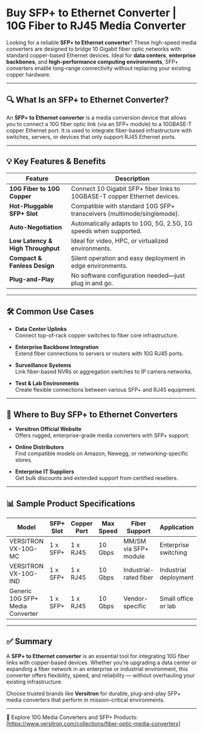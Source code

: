 # Buy SFP+ to Ethernet Converter | 10G Fiber to RJ45 Media Converter

Looking for a reliable **SFP+ to Ethernet converter**? These high-speed media converters are designed to bridge 10 Gigabit fiber optic networks with standard copper-based Ethernet devices. Ideal for **data centers**, **enterprise backbones**, and **high-performance computing environments**, SFP+ converters enable long-range connectivity without replacing your existing copper hardware.

---

## 🔍 What Is an SFP+ to Ethernet Converter?

An **SFP+ to Ethernet converter** is a media conversion device that allows you to connect a 10G fiber optic link (via an SFP+ module) to a 10GBASE-T copper Ethernet port. It is used to integrate fiber-based infrastructure with switches, servers, or devices that only support RJ45 Ethernet ports.

---

## 💡 Key Features & Benefits

| Feature                        | Description                                                                 |
|-------------------------------|-----------------------------------------------------------------------------|
| **10G Fiber to 10G Copper**   | Connect 10 Gigabit SFP+ fiber links to 10GBASE-T copper Ethernet devices.   |
| **Hot-Pluggable SFP+ Slot**   | Compatible with standard 10G SFP+ transceivers (multimode/singlemode).      |
| **Auto-Negotiation**          | Automatically adapts to 10G, 5G, 2.5G, 1G speeds when supported.            |
| **Low Latency & High Throughput** | Ideal for video, HPC, or virtualized environments.                        |
| **Compact & Fanless Design**  | Silent operation and easy deployment in edge environments.                  |
| **Plug-and-Play**             | No software configuration needed—just plug in and go.                       |

---

## 🛠️ Common Use Cases

- **Data Center Uplinks**  
  Connect top-of-rack copper switches to fiber core infrastructure.

- **Enterprise Backbone Integration**  
  Extend fiber connections to servers or routers with 10G RJ45 ports.

- **Surveillance Systems**  
  Link fiber-based NVRs or aggregation switches to IP camera networks.

- **Test & Lab Environments**  
  Create flexible connections between various SFP+ and RJ45 equipment.

---

## 🛒 Where to Buy SFP+ to Ethernet Converters

- **Versitron Official Website**  
  Offers rugged, enterprise-grade media converters with SFP+ support.

- **Online Distributors**  
  Find compatible models on Amazon, Newegg, or networking-specific stores.

- **Enterprise IT Suppliers**  
  Get bulk discounts and extended support from certified resellers.

---

## 📊 Sample Product Specifications

| Model                   | SFP+ Slot | Copper Port | Max Speed | Fiber Support         | Application           |
|-------------------------|-----------|-------------|-----------|------------------------|------------------------|
| VERSITRON VX-10G-MC     | 1 x SFP+  | 1 x RJ45    | 10 Gbps   | MM/SM via SFP+ module | Enterprise switching   |
| VERSITRON VX-10G-IND    | 1 x SFP+  | 1 x RJ45    | 10 Gbps   | Industrial-rated fiber | Industrial deployment  |
| Generic 10G SFP+ Media Converter | 1 x SFP+  | 1 x RJ45 | 10 Gbps | Vendor-specific       | Small office or lab    |

---

## ✅ Summary

A **SFP+ to Ethernet converter** is an essential tool for integrating 10G fiber links with copper-based devices. Whether you’re upgrading a data center or expanding a fiber network in an enterprise or industrial environment, this converter offers flexibility, speed, and reliability — without overhauling your existing infrastructure.

Choose trusted brands like **Versitron** for durable, plug-and-play SFP+ media converters that perform in mission-critical environments.

---

🔗 Explore 10G Media Converters and SFP+ Products:  
[https://www.versitron.com/collections/fiber-optic-media-converters]

